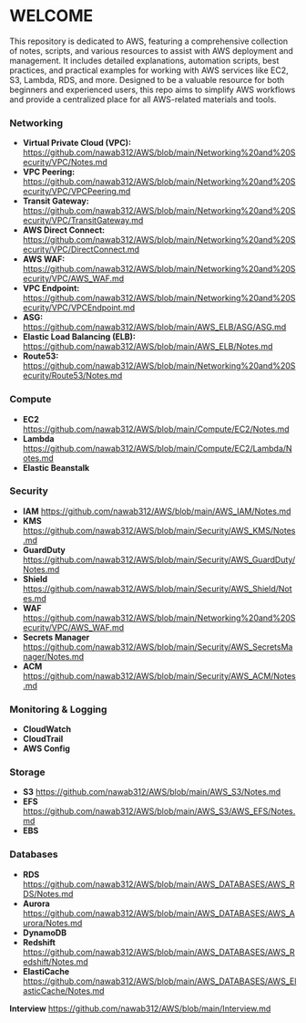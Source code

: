 # WELCOME #

This repository is dedicated to AWS, featuring a comprehensive collection of notes, scripts, and various resources to assist with AWS deployment and management. It includes detailed explanations, automation scripts, best practices, and practical examples for working with AWS services like EC2, S3, Lambda, RDS, and more. Designed to be a valuable resource for both beginners and experienced users, this repo aims to simplify AWS workflows and provide a centralized place for all AWS-related materials and tools.

### Networking ###
- **Virtual Private Cloud (VPC):** https://github.com/nawab312/AWS/blob/main/Networking%20and%20Security/VPC/Notes.md
- **VPC Peering:** https://github.com/nawab312/AWS/blob/main/Networking%20and%20Security/VPC/VPCPeering.md
- **Transit Gateway:** https://github.com/nawab312/AWS/blob/main/Networking%20and%20Security/VPC/TransitGateway.md
- **AWS Direct Connect:** https://github.com/nawab312/AWS/blob/main/Networking%20and%20Security/VPC/DirectConnect.md
- **AWS WAF:** https://github.com/nawab312/AWS/blob/main/Networking%20and%20Security/VPC/AWS_WAF.md
- **VPC Endpoint:** https://github.com/nawab312/AWS/blob/main/Networking%20and%20Security/VPC/VPCEndpoint.md
- **ASG:** https://github.com/nawab312/AWS/blob/main/AWS_ELB/ASG/ASG.md
- **Elastic Load Balancing (ELB):** https://github.com/nawab312/AWS/blob/main/AWS_ELB/Notes.md
- **Route53:** https://github.com/nawab312/AWS/blob/main/Networking%20and%20Security/Route53/Notes.md

### Compute ###
- **EC2** https://github.com/nawab312/AWS/blob/main/Compute/EC2/Notes.md
- **Lambda** https://github.com/nawab312/AWS/blob/main/Compute/EC2/Lambda/Notes.md
- **Elastic Beanstalk**

### Security ###
- **IAM** https://github.com/nawab312/AWS/blob/main/AWS_IAM/Notes.md
- **KMS** https://github.com/nawab312/AWS/blob/main/Security/AWS_KMS/Notes.md
- **GuardDuty** https://github.com/nawab312/AWS/blob/main/Security/AWS_GuardDuty/Notes.md
- **Shield** https://github.com/nawab312/AWS/blob/main/Security/AWS_Shield/Notes.md
- **WAF** https://github.com/nawab312/AWS/blob/main/Networking%20and%20Security/VPC/AWS_WAF.md
- **Secrets Manager** https://github.com/nawab312/AWS/blob/main/Security/AWS_SecretsManager/Notes.md
- **ACM** https://github.com/nawab312/AWS/blob/main/Security/AWS_ACM/Notes.md

### Monitoring & Logging ###
- **CloudWatch**
- **CloudTrail**
- **AWS Config**

### Storage ###
- **S3** https://github.com/nawab312/AWS/blob/main/AWS_S3/Notes.md
- **EFS** https://github.com/nawab312/AWS/blob/main/AWS_S3/AWS_EFS/Notes.md
- **EBS**

### Databases ###
- **RDS** https://github.com/nawab312/AWS/blob/main/AWS_DATABASES/AWS_RDS/Notes.md
- **Aurora** https://github.com/nawab312/AWS/blob/main/AWS_DATABASES/AWS_Aurora/Notes.md
- **DynamoDB**
- **Redshift** https://github.com/nawab312/AWS/blob/main/AWS_DATABASES/AWS_Redshift/Notes.md
- **ElastiCache** https://github.com/nawab312/AWS/blob/main/AWS_DATABASES/AWS_ElasticCache/Notes.md

**Interview** https://github.com/nawab312/AWS/blob/main/Interview.md
